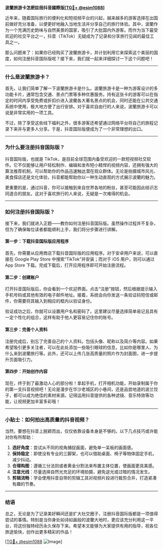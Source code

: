 **波蘭旅游卡怎麽註冊抖音國際版[[TG💪+ @esim1088](https://t.me/s/esim1088)]**

近年来，随着国际旅行的便利化和短视频平台的兴起，越来越多的游客选择在出国前做好充分准备，以便更好地融入当地生活并分享自己的旅行体验。其中，波蘭作为一个充满历史韵味与自然美景的国家，吸引了大批国内外游客。而作为当下最受欢迎的社交平台之一，抖音（TikTok）无疑成为了记录和分享旅行见闻的最佳工具之一。

那么问题来了：如果你已经购买了波蘭旅游卡，并计划利用它来探索这个美丽的国度，如何注册抖音国际版呢？接下来，我们就一起来详细探讨一下这个问题吧！

---

### **什么是波蘭旅游卡？**
首先，让我们简单了解一下波蘭旅游卡是什么。波蘭旅游卡是一种为游客设计的多功能卡片，通常包含交通、景点门票等多种优惠服务。持有这张卡的游客可以在指定的时间内享受免费或折扣价进入波蘭各大著名景点的机会，同时还能在公共交通系统中使用，极大地方便了出行安排。对于喜欢自由行的人来说，波蘭旅游卡可以说是非常实用的一项工具。

不过，除了享受这些线下福利之外，很多游客还希望通过网络平台将自己的旅程记录下来并与更多人分享。于是，抖音国际版便成为了一个非常理想的出口。

---

### **为什么要注册抖音国际版？**
抖音国际版，也就是 TikTok，是目前全球范围内备受欢迎的一款短视频社交软件。它不仅能够让用户轻松制作、编辑和发布短小精悍的视频内容，还拥有强大的算法推荐机制，可以帮助你的作品迅速触达潜在观众群体。无论是拍摄城市风光、美食探店还是文化体验，抖音都能帮助你以一种生动直观的方式展示波蘭的魅力。

更重要的是，通过抖音，你可以接触到来自世界各地的粉丝，甚至可能因此结识志同道合的朋友。这对于喜欢旅行的人来说，无疑是一次难得的机会。

---

### **如何注册抖音国际版？**
接下来，我们就进入正题——教你如何注册抖音国际版。虽然操作过程并不复杂，但为了确保每位读者都能顺利上手，我们将分步骤进行讲解。

#### **第一步：下载抖音国际版应用程序**
首先，你需要从应用商店下载抖音国际版的应用程序。对于安卓用户来说，可以直接在 Google Play Store 中搜索“TikTok”并安装；而对于 iOS 用户，则可以通过 App Store 下载。完成下载后，打开应用程序即可开始注册流程。

#### **第二步：创建账户**
打开抖音国际版后，你会看到一个欢迎界面。点击“注册”按钮，然后根据提示输入手机号码或其他有效的电子邮件地址。接着，系统会向你发送一条验证码短信或邮件，你需要将其输入到相应的框内以验证身份。

验证成功之后，你就可以设置用户名和密码了。这里建议尽量选择简单易记且具有一定个性化的组合，这样有助于他人更容易记住你的账号。

#### **第三步：完善个人资料**
注册完成后，别忘了完善自己的个人资料。包括头像、昵称以及简介等内容。如果希望吸引更多关注者，可以在此处添加一些吸引眼球的信息，比如你是哪里人、为什么来到波蘭旅行等。此外，还可以上传几张高质量的照片作为封面图，进一步提升页面吸引力。

#### **第四步：开始创作内容**
现在，终于到了最激动人心的部分啦！拿起手机，打开相机功能，开始录制属于你的第一支抖音视频吧！无论是漫步在华沙老城区的小巷间，还是品尝地道的波兰饺子，都可以成为绝佳的素材来源。记得运用抖音提供的各种滤镜、音乐特效等功能，让视频更加丰富多彩哦！

---

### **小贴士：如何拍出高质量的抖音视频？**
当然，要想在抖音上脱颖而出，仅仅依靠设备本身是不够的。以下几点技巧或许能对你有所帮助：

1. **选好角度**：尝试从不同的视角捕捉画面，避免单一呆板的画面感。
2. **保持稳定**：即使没有专业的三脚架，也可以借助桌面、椅子等物体固定手机，减少抖动。
3. **合理构图**：遵循三分法则或者黄金分割法来布置主体位置，使画面更具美感。
4. **注意光线**：尽量选择自然光充足的环境拍摄，避免逆光或过暗的情况发生。
5. **剪辑流畅**：学会使用抖音自带的剪辑工具对视频片段进行裁剪合并，打造紧凑有趣的节奏。

---

### **结语**
总之，无论是为了记录美好瞬间还是扩大社交圈子，注册抖音国际版都是一项值得尝试的事情。特别是当你身处如诗如画般的波蘭大地时，更应该充分利用这一平台，将这份独特经历永久保存下来。希望本文能够为大家提供有用的指导，祝各位旅途愉快，创作出更多精彩的作品！

[[TG💪+ @esim1088](https://t.me/s/esim1088) ![Image](https://i.postimg.cc/4NQfJmqS/Snipaste-2025-05-13-00-14-12.png)]
